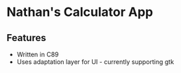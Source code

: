 # Nathan's Calculator App
## Features
- Written in C89
- Uses adaptation layer for UI - currently supporting gtk